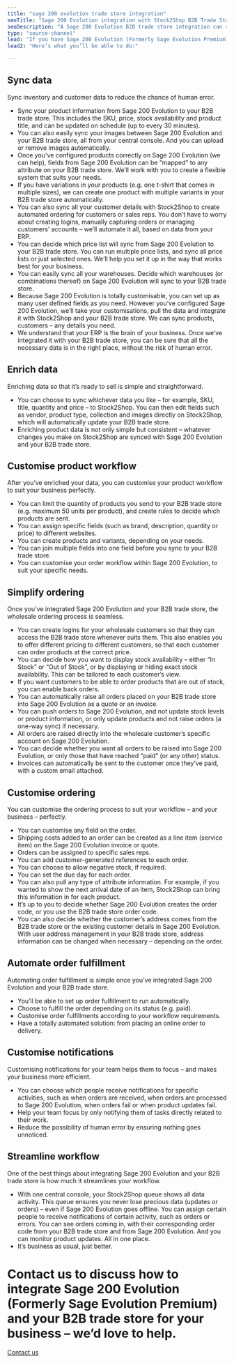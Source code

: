 ```yaml
---
title: "sage 200 evolution trade store integration"
seoTitle: "Sage 200 Evolution integration with Stock2Shop B2B Trade Store"
seoDescription: "A Sage 200 Evolution B2B trade store integration can streamline your business enormously. Make your B2B sales as simple as possible, sync data, automate orders and customise your workflow to suit your business. Stock2Shop can help. Find out more!"
type: "source-channel"
lead: "If you have Sage 200 Evolution (Formerly Sage Evolution Premium) as your ERP and you’re running a Stock2Shop B2B trade store, they can be integrated with ease to make your B2B sales as simple as possible."
lead2: "Here’s what you’ll be able to do:"

---
```


Sync data
---------

Sync inventory and customer data to reduce the chance of human error.

*   Sync your product information from Sage 200 Evolution to your B2B trade store. This includes the SKU, price, stock availability and product title, and can be updated on schedule (up to every 30 minutes).
*   You can also easily sync your images between Sage 200 Evolution and your B2B trade store, all from your central console. And you can upload or remove images automatically.
*   Once you’ve configured products correctly on Sage 200 Evolution (we can help), fields from Sage 200 Evolution can be “mapped” to any attribute on your B2B trade store. We’ll work with you to create a flexible system that suits your needs.
*   If you have variations in your products (e.g. one t-shirt that comes in multiple sizes), we can create one product with multiple variants in your B2B trade store automatically.
*   You can also sync all your customer details with Stock2Shop to create automated ordering for customers or sales reps. You don’t have to worry about creating logins, manually capturing orders or managing customers’ accounts – we’ll automate it all, based on data from your ERP.
*   You can decide which price list will sync from Sage 200 Evolution to your B2B trade store. You can run multiple price lists, and sync all price lists or just selected ones. We’ll help you set it up in the way that works best for your business.
*   You can easily sync all your warehouses. Decide which warehouses (or combinations thereof) on Sage 200 Evolution will sync to your B2B trade store.
*   Because Sage 200 Evolution is totally customisable, you can set up as many user defined fields as you need. However you’ve configured Sage 200 Evolution, we’ll take your customisations, pull the data and integrate it with Stock2Shop and your B2B trade store. We can sync products, customers – any details you need.
*   We understand that your ERP is the brain of your business. Once we’ve integrated it with your B2B trade store, you can be sure that all the necessary data is in the right place, without the risk of human error.

Enrich data
-----------

Enriching data so that it’s ready to sell is simple and straightforward.

*   You can choose to sync whichever data you like – for example, SKU, title, quantity and price – to Stock2Shop. You can then edit fields such as vendor, product type, collection and images directly on Stock2Shop, which will automatically update your B2B trade store.
*   Enriching product data is not only simple but consistent – whatever changes you make on Stock2Shop are synced with Sage 200 Evolution and your B2B trade store.

Customise product workflow
--------------------------

After you’ve enriched your data, you can customise your product workflow to suit your business perfectly.

*   You can limit the quantity of products you send to your B2B trade store (e.g. maximum 50 units per product), and create rules to decide which products are sent.
*   You can assign specific fields (such as brand, description, quantity or price) to different websites.
*   You can create products and variants, depending on your needs.
*   You can join multiple fields into one field before you sync to your B2B trade store.
*   You can customise your order workflow within Sage 200 Evolution, to suit your specific needs.

Simplify ordering
-----------------

Once you’ve integrated Sage 200 Evolution and your B2B trade store, the wholesale ordering process is seamless.

*   You can create logins for your wholesale customers so that they can access the B2B trade store whenever suits them. This also enables you to offer different pricing to different customers, so that each customer can order products at the correct price.
*   You can decide how you want to display stock availability – either “In Stock” or “Out of Stock”, or by displaying or hiding exact stock availability. This can be tailored to each customer’s view.
*   If you want customers to be able to order products that are out of stock, you can enable back orders.
*   You can automatically raise all orders placed on your B2B trade store into Sage 200 Evolution as a quote or an invoice.
*   You can push orders to Sage 200 Evolution, and not update stock levels or product information, or only update products and not raise orders (a one-way sync) if necessary.
*   All orders are raised directly into the wholesale customer’s specific account on Sage 200 Evolution.
*   You can decide whether you want all orders to be raised into Sage 200 Evolution, or only those that have reached “paid” (or any other) status.
*   Invoices can automatically be sent to the customer once they’ve paid, with a custom email attached.

Customise ordering
------------------

You can customise the ordering process to suit your workflow – and your business – perfectly.

*   You can customise any field on the order.
*   Shipping costs added to an order can be created as a line item (service item) on the Sage 200 Evolution invoice or quote.
*   Orders can be assigned to specific sales reps.
*   You can add customer-generated references to each order.
*   You can choose to allow negative stock, if required.
*   You can set the due day for each order.
*   You can also pull any type of attribute information. For example, if you wanted to show the next arrival date of an item, Stock2Shop can bring this information in for each product.
*   It’s up to you to decide whether Sage 200 Evolution creates the order code, or you use the B2B trade store order code.
*   You can also decide whether the customer’s address comes from the B2B trade store or the existing customer details in Sage 200 Evolution. With user address management in your B2B trade store, address information can be changed when necessary – depending on the order.

Automate order fulfillment
--------------------------

Automating order fulfillment is simple once you’ve integrated Sage 200 Evolution and your B2B trade store.

*   You’ll be able to set up order fulfillment to run automatically.
*   Choose to fulfill the order depending on its status (e.g. paid).
*   Customise order fulfillments according to your workflow requirements.
*   Have a totally automated solution: from placing an online order to delivery.

Customise notifications
-----------------------

Customising notifications for your team helps them to focus – and makes your business more efficient.

*   You can choose which people receive notifications for specific activities, such as when orders are received, when orders are processed to Sage 200 Evolution, when orders fail or when product updates fail.
*   Help your team focus by only notifying them of tasks directly related to their work.
*   Reduce the possibility of human error by ensuring nothing goes unnoticed.

Streamline workflow
-------------------

One of the best things about integrating Sage 200 Evolution and your B2B trade store is how much it streamlines your workflow.

*   With one central console, your Stock2Shop queue shows all data activity. This queue ensures you never lose precious data (updates or orders) – even if Sage 200 Evolution goes offline. You can assign certain people to receive notifications of certain activity, such as orders or errors. You can see orders coming in, with their corresponding order code from your B2B trade store and from Sage 200 Evolution. And you can monitor product updates. All in one place.
*   It’s business as usual, just better.

Contact us to discuss how to integrate Sage 200 Evolution (Formerly Sage Evolution Premium) and your B2B trade store for your business – we’d love to help.
===========================================================================================================================================================

[Contact us](/contact-us "Contact Stock2Shop")
